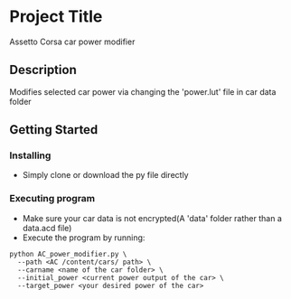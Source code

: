 # Project Title

Assetto Corsa car power modifier

## Description

Modifies selected car power via changing the 'power.lut' file in car data folder

## Getting Started

### Installing

* Simply clone or download the py file directly 

### Executing program

* Make sure your car data is not encrypted(A 'data' folder rather than a data.acd file)
* Execute the program by running:
```
python AC_power_modifier.py \
  --path <AC /content/cars/ path> \
  --carname <name of the car folder> \
  --initial_power <current power output of the car> \
  --target_power <your desired power of the car>
```
